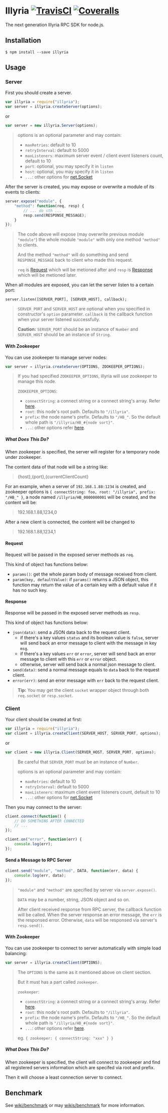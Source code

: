 # Illyria [![TravisCI](https://img.shields.io/travis/XadillaX/illyria2/master.svg)](https://travis-ci.org/XadillaX/illyria2) [![Coveralls](https://img.shields.io/coveralls/XadillaX/illyria2/master.svg)](https://coveralls.io/r/XadillaX/illyria2)

The next generation Illyria RPC SDK for node.js.

## Installation

```shell
$ npm install --save illyria
```

## Usage

### Server

First you should create a server.

```javascript
var illyria = require("illyria");
var server = illyria.createServer(options);
```

or

```javascript
var server = new illyria.Server(options);
```

> options is an optional parameter and may contain:
>
> * `maxRetries`: default to 10
> * `retryInterval`: default to 5000
> * `maxListeners`: maximum server event / client event listeners count, default to 10
> * `port`: optional, you may specify it in `listen`
> * `host`: optional, you may specify it in `listen`
> * `...`: other options for [net.Socket](https://iojs.org/api/net.html#net_new_net_socket_options)

After the server is created, you may expose or overwrite a module of its events to clients:

```javascript
server.expose("module", {
    "method": function(req, resp) {
        // ... do sth ...
        resp.send(RESPONSE_MESSAGE);
    }
});
```

> The code above will expose (may overwrite previous module `"module"`) the whole module `"module"` with only one method `"method"` to clients.
> 
> And the method `"method"` will do something and send `RESPONSE_MESSAGE` back to client who made this request.
>
> `req` is [Request](#request) which will be metioned after and `resp` is [Response](#response) which will be metioned later.

When all modules are exposed, you can let the server listen to a certain port:

```javscript
server.listen([SERVER_PORT], [SERVER_HOST], callback);
```

> `SERVER_PORT` and `SERVER_HOST` are optional when you specified in constructor's `option` parameter. `callback` is the callback function when your server listened successfully.
>
> **Caution:** `SERVER_PORT` should be an instance of `Number` and `SERVER_HOST` should be an instance of `String`.

#### With Zookeeper

You can use zookeeper to manage server nodes:

```javascript
var server = illyria.createServer(OPTIONS, ZOOKEEPER_OPTIONS);
```

> If you had specified `ZOOKEEPER_OPTIONS`, illyria will use zookeeper to manage this node.
>
> `ZOOKEEPER_OPTIONS`:
> * `connectString`: a connect string or a connect string's array. Refer [here](https://www.npmjs.com/package/node-zookeeper-client#documentation).
> * `root`: this node's root path. Defaults to `"/illyria"`.
> * `prefix`: the node name's prefix. Defaults to `"/HB_"`. So the default whole path is `"/illyria/HB_#{node sort}"`.
> * `...`: other options refer [here](https://www.npmjs.com/package/node-zookeeper-client#client-createclientconnectionstring-options).

##### What Does This Do?

When zookeeper is specified, the server will register for a temporary node under zookeeper.

The content data of that node will be a string like:

> {host},{port},{currentClientCount}

For an example, when a server of `192.168.1.88:1234` is created, and zookeeper options is `{ connectString: foo, root: "/illyria", prefix: "/HB_" }`, a node named `/illyria/HB_0000000001` will be created, and the content will be:

> 192.168.1.88,1234,0

After a new client is connected, the content will be changed to

> 192.168.1.88,1234,1

#### Request

Request will be passed in the exposed server methods as `req`.

This kind of object has functions below:

* `params()`: get the whole param body of message received from client.
* `param(key, defaultValue)`: if `params()` returns a JSON object, this function may return the value of a certain key with a default value if it has no such key.

#### Response

Response will be passed in the exposed server methods as `resp`.

This kind of object has functions below:

* `json(data)`: send a JSON data back to the request client.
  - if there's a key values `status` and its boolean value is `false`, server will send back an error message to client with the message in key `msg`.
  - if there's a key values `err` or `error`, server will send back an error message to client with this `err` or `error` object.
  - otherwise, server will send back a normal json message to client.
* `send(data)`: send a normal message equals to `data` back to the request client.
* `error(err)`: send an error message with `err` back to the request client.

> **Tip:** You may get the client `socket` wrapper object through both `req.socket` or `resp.socket`.

### Client

Your client should be created at first:

```javascript
var illyria = require("illyria");
var client = illyria.createClient(SERVER_HOST, SERVER_PORT, options);
```

or

```javascript
var client = new illyria.Client(SERVER_HOST, SERVER_PORT, options);
```

> Be careful that `SERVER_PORT` must be an instance of `Number`.
>
> options is an optional parameter and may contain:
>
> * `maxRetries`: default to 10
> * `retryInterval`: default to 5000
> * `maxListeners`: maximum client event listeners count, default to 10
> * `...`: other options for [net.Socket](https://iojs.org/api/net.html#net_new_net_socket_options)

Then you may connect to the server:

```javascript
client.connect(function() {
    // DO SOMETHING AFTER CONNECTED
    // ...
});

client.on("error", function(err) {
    console.log(err);
});
```

#### Send a Message to RPC Server

```javascript
client.send("module", "method", DATA, function(err, data) {
    console.log(err, data);
});
```

> `"module"` and `"method"` are specified by server via `server.expose()`.
>
> `DATA` may be a number, string, JSON object and so on.
>
> After client received response from RPC server, the callback function will be called. When the server response an error message, the `err` is the responsed error. Otherwise, `data` will be responsed via server's `resp.send()`.

#### With Zookeeper

You can use zookeeper to connect to server automatically with simple load balancing:

```javascript
var server = illyria.createClient(OPTIONS);
```

> The `OPTIONS` is the same as it mentioned above on client section.
>
> But it must has a part called `zookeeper`.
>
> `zookeeper`:
> * `connectString`: a connect string or a connect string's array. Refer [here](https://www.npmjs.com/package/node-zookeeper-client#documentation).
> * `root`: this node's root path. Defaults to `"/illyria"`.
> * `prefix`: the node name's prefix. Defaults to `"/HB_"`. So the default whole path is `"/illyria/HB_#{node sort}"`.
> * `...`: other options refer [here](https://www.npmjs.com/package/node-zookeeper-client#client-createclientconnectionstring-options).
>
> eg.
>   `{ zookeeper: { connectString: "xxx" } }`

##### What Does This Do?

When zookeeper is specified, the client will connect to zookeeper and find all registered servers information which are specifed via root and prefix.

Then it will choose a least connection server to connect.

## Benchmark

See [wiki/benchmark](../../wiki/Benchmark) or may [wikis/benchmark](../../wikis/Benchmark) for more information.

